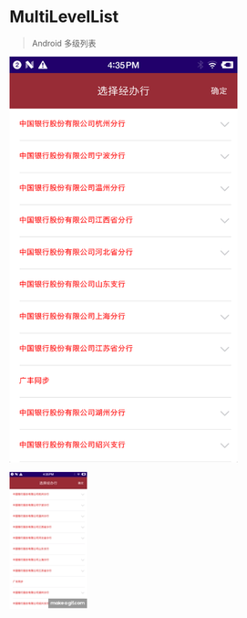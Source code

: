 # MultiLevelList

>Android 多级列表

<img src="https://github.com/pengchunliang/MultiLevelList/blob/master/pictures/1.png" width="400px">

![MultiLevelList](/screen.gif)